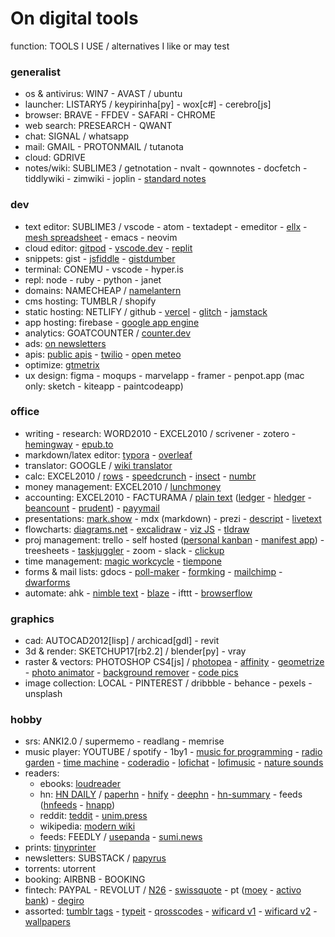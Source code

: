 # On digital tools

function: TOOLS I USE / alternatives I like or may test

### generalist

- os & antivirus: WIN7 - AVAST / ubuntu
- launcher: LISTARY5 / keypirinha[py] - wox[c#] - cerebro[js]
- browser: BRAVE - FFDEV - SAFARI - CHROME
- web search: PRESEARCH - QWANT
- chat: SIGNAL / whatsapp
- mail: GMAIL - PROTONMAIL / tutanota
- cloud: GDRIVE 
- notes/wiki: SUBLIME3 / getnotation - nvalt - qownnotes - docfetch - tiddlywiki - zimwiki - joplin - [standard notes](https://standardnotes.org)

### dev

- text editor: SUBLIME3 / vscode - atom - textadept - emeditor - [ellx](https://ellx.io) - [mesh spreadsheet](http://mesh-spreadsheet.com) - emacs - neovim
- cloud editor: [gitpod](https://www.gitpod.io) - [vscode.dev](https://vscode.dev) - [replit](https://repl.it) 
- snippets: gist - [jsfiddle](https://jsfiddle.net) - [gistdumber](https://gist.dumber.app)
- terminal: CONEMU - vscode - hyper.is
- repl: node - ruby - python - janet
- domains: NAMECHEAP / [namelantern](https://namelantern.com)
- cms hosting: TUMBLR / shopify
- static hosting: NETLIFY / github - [vercel](https://vercel.com) - [glitch](https://glitch.com) - [jamstack](https://jamstack.org/generators)
- app hosting: firebase - [google app engine](https://cloud.google.com/appengine)
- analytics: GOATCOUNTER / [counter.dev](https://counter.dev)
- ads: [on newsletters](https://upstart.me/search/index.php)
- apis: [public apis](https://github.com/public-apis/public-apis) - [twilio](https://www.twilio.com) - [open meteo](https://open-meteo.com/en/docs)
- optimize: [gtmetrix](https://gtmetrix.com)
- ux design: figma - moqups - marvelapp - framer - penpot.app (mac only: sketch - kiteapp - paintcodeapp)

### office

- writing - research: WORD2010 - EXCEL2010 / scrivener - zotero - [hemingway](www.hemingwayapp.com) - [epub.to](https://epub.to)
- markdown/latex editor: [typora](https://typora.io) - [overleaf](https://www.overleaf.com)
- translator: GOOGLE / [wiki translator](https://wikitranslator.github.io)
- calc: EXCEL2010 / [rows](https://rows.com) - [speedcrunch](http://speedcrunch.org) - [insect](https://insect.sh) - [numbr](https://numbr.dev)
- money management: EXCEL2010 / [lunchmoney](https://lunchmoney.app)
- accounting: EXCEL2010 - FACTURAMA / [plain text](https://plaintextaccounting.org) ([ledger](www.ledger-cli.org) - [hledger](https://hledger.org) - [beancount](https://awesome-beancount.com) - [prudent](https://prudent.me)) - [payymail](https://payymail.com)
- presentations: [mark.show](https://mark.show) - mdx (markdown) - prezi - [descript](https://www.descript.com) - [livetext](https://livetext.21solutions.de)
- flowcharts: [diagrams.net](https://app.diagrams.net) - [excalidraw](https://excalidraw.com) - [viz JS](http://viz-js.com) - [tldraw](https://www.tldraw.com)
- proj management: trello - self hosted ([personal kanban](https://personalkanban.js.org) - [manifest app](https://www.manifest.app)) - treesheets - [taskjuggler](https://taskjuggler.org) - zoom - slack - [clickup](https://clickup.com)
- time management: [magic workcycle](http://www.magicworkcycle.com/) - [tiempone](https://tiempone.com)
- forms & mail lists: gdocs - [poll-maker](https://www.poll-maker.com) - [formking](https://www.formking.io) - [mailchimp](https://mailchimp.com) - [dwarforms](https://dwarform.pages.dev)
- automate: ahk - [nimble text](https://nimbletext.com) - [blaze](https://blaze.today) - ifttt - [browserflow](https://browserflow.app)

### graphics

- cad: AUTOCAD2012[lisp] / archicad[gdl] - revit
- 3d & render: SKETCHUP17[rb2.2] / blender[py] - vray
- raster & vectors: PHOTOSHOP CS4[js] / [photopea](https://www.photopea.com) - [affinity](https://affinity.serif.com) - [geometrize](https://www.geometrize.co.uk) - [photo animator](https://www.myheritage.com.pt/deep-nostalgia) - [background remover](https://www.photoroom.com/background-remover) - [code pics](https://carbon.now.sh)
- image collection: LOCAL - PINTEREST / dribbble - behance - pexels - unsplash

### hobby

- srs: ANKI2.0 / supermemo - readlang - memrise
- music player: YOUTUBE / spotify - 1by1 - [music for programming](https://musicforprogramming.net) - [radio garden](http://radio.garden) - [time machine](https://radiooooo.com) - [coderadio](https://coderadio.freecodecamp.org) - [lofichat](https://lofi.chat) - [lofimusic](https://lofimusic.app) - [nature sounds](https://rainbowhunt.com)
- readers:
	- ebooks: [loudreader](https://www.loudreader.com)
	- hn: [HN DAILY](https://www.daemonology.net/hn-daily) / [paperhn](https://www.wolfgangfaust.com/project/paper-hn) - [hnify](https://hnify.com) - [deephn](https://deephn.org) - [hn-summary](https://hn-summary.github.io) - feeds ([hnfeeds](https://hnrss.github.io) - [hnapp](https://hnapp.com))
	- reddit: [teddit](https://teddit.net) - [unim.press](https://unim.press)
	- wikipedia: [modern wiki](https://www.modernwiki.app)
	- feeds: FEEDLY / [usepanda](https://usepanda.com) - [sumi.news](https://sumi.news)
- prints: [tinyprinter](https://tinyprinter.club)
- newsletters: SUBSTACK / [papyrus](https://papyrus.so)
- torrents: utorrent 
- booking: AIRBNB - BOOKING
- fintech: PAYPAL - REVOLUT / [N26](https://n26.com) - [swissquote](https://en.swissquote.com) - pt ([moey](https://www.moey.pt) - [activo bank](https://www.activobank.pt)) - [degiro](https://www.degiro.pt) 
- assorted: [tumblr tags](https://tags.circumfluo.us) - [typeit](https://typeitjs.com) - [qrosscodes](https://qrosscodes.com) - [wificard v1](https://wificard.io) - [wificard v2](https://zdgeier.github.io/wifi-code) - [wallpapers](https://tanck.nl/wallpaper)